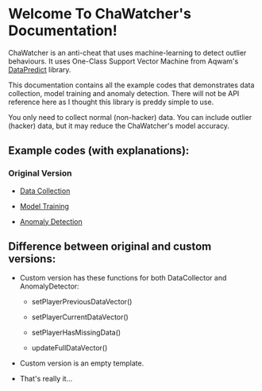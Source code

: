 # Welcome To ChaWatcher's Documentation!

ChaWatcher is an anti-cheat that uses machine-learning to detect outlier behaviours. It uses One-Class Support Vector Machine from Aqwam's [DataPredict](https://aqwamcreates.github.io/DataPredict/) library.

This documentation contains all the example codes that demonstrates data collection, model training and anomaly detection. There will not be API reference here as I thought this library is preddy simple to use.

You only need to collect normal (non-hacker) data. You can include outlier (hacker) data, but it may reduce the ChaWatcher's model accuracy.

## Example codes (with explanations):

### Original Version

* [Data Collection](ExampleCodes/DataCollection.md)

* [Model Training](ExampleCodes/ModelTraining.md)

* [Anomaly Detection](ExampleCodes/AnomalyDetection.md)

## Difference between original and custom versions:

* Custom version has these functions for both DataCollector and AnomalyDetector:

  * setPlayerPreviousDataVector()

  * setPlayerCurrentDataVector()

  * setPlayerHasMissingData()

  * updateFullDataVector()

* Custom version is an empty template.

* That's really it...
